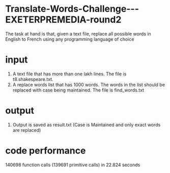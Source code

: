 # Translate-Words-Challenge---EXETERPREMEDIA-round2

The task at hand is that, given a text file, replace all possible words in English to French using
any programming language of choice

# input
1. A text file that has more than one lakh lines. The file is t8.shakespeare.txt.
2. A replace words list that has 1000 words. The words in the list should be replaced with
case being maintained. The file is find_words.txt
# output
1. Output is saved as result.txt (Case is Maintained and only exact words are replaced)
# code performance
140698 function calls (139691 primitive calls) in 22.824 seconds

